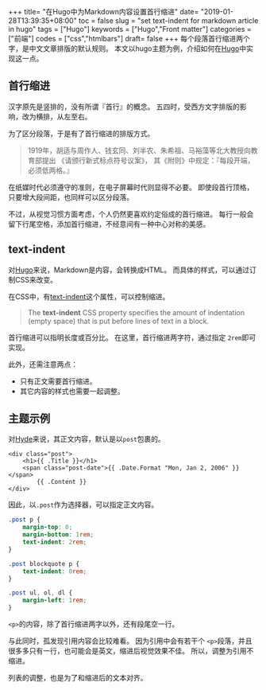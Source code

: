 +++
title= "在Hugo中为Markdown内容设置首行缩进"
date= "2019-01-28T13:39:35+08:00"
toc = false
slug = "set text-indent for markdown article in hugo"
tags = ["Hugo"]
keywords = ["Hugo","Front matter"]
categories = ["前端"]
codes = ["css","htmlbars"]
draft= false
+++
每个段落首行缩进两个字，是中文文章排版的默认规则。 本文以hugo主题为例，介绍如何在[Hugo](https://gohugo.io/)中实现这一点。

## 首行缩进

汉字原先是竖排的，没有所谓『首行』的概念。 五四时，受西方文字排版的影响，改为横排，从左至右。

为了区分段落，于是有了首行缩进的排版方式。

> 1919年，胡适与周作人、钱玄同、刘半农、朱希祖、马裕藻等北大教授向教育部提出 《请颁行新式标点符号议案》， 其《附则》中规定：『每段开端，必须低两格。』

在纸媒时代必须遵守的准则，在电子屏幕时代则显得不必要。 即使段首行顶格，只要增大段间距，也同样可以区分段落。

不过，从视觉习惯方面考虑，个人仍然更喜欢约定俗成的首行缩进。 每行一般会留下行尾空格，添加首行缩进，不经意间有一种中心对称的美感。

## text-indent

对[Hugo](https://gohugo.io/)来说，Markdown是内容，会转换成HTML。 而具体的样式，可以通过订制CSS来改变。

在CSS中，有[text-indent](https://developer.mozilla.org/en-US/docs/Web/CSS/text-indent)这个属性，可以控制缩进。

> The **text-indent** CSS property specifies the amount of indentation (empty space) that is put before lines of text in a block.

首行缩进可以指明长度或百分比。 在这里，首行缩进两字符，通过指定 `2rem`即可实现。

此外，还需注意两点：

* 只有正文需要首行缩进。
* 其它内容的样式也需要一起调整。

## 主题示例

对[Hyde](https://themes.gohugo.io/hyde/)来说，其正文内容，默认是以`post`包裹的。

```htmlbars
<div class="post">
    <h1>{{ .Title }}</h1>
    <span class="post-date">{{ .Date.Format "Mon, Jan 2, 2006" }}</span>
        {{ .Content }}
</div>

```

因此，以`.post`作为选择器，可以指定正文内容。

```css
.post p {
    margin-top: 0;
    margin-bottom: 1rem;
    text-indent: 2rem;
}

.post blockquote p {
    text-indent: 0rem;
}

.post ul, ol, dl {
    margin-left: 1rem;
}

```

`<p>`的内容，除了首行缩进两字以外，还有段尾空一行。

与此同时，孤发现引用内容会比较难看。 因为引用中会有若干个 `<p>`段落，并且很多多只有一行，也可能会是英文，缩进后视觉效果不佳。 所以，调整为引用不缩进。

列表的调整，也是为了和缩进后的文本对齐。
